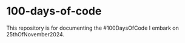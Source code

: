 # 100-days-of-code

This repository is for documenting the #100DaysOfCode I embark on 25thOfNovember2024.
